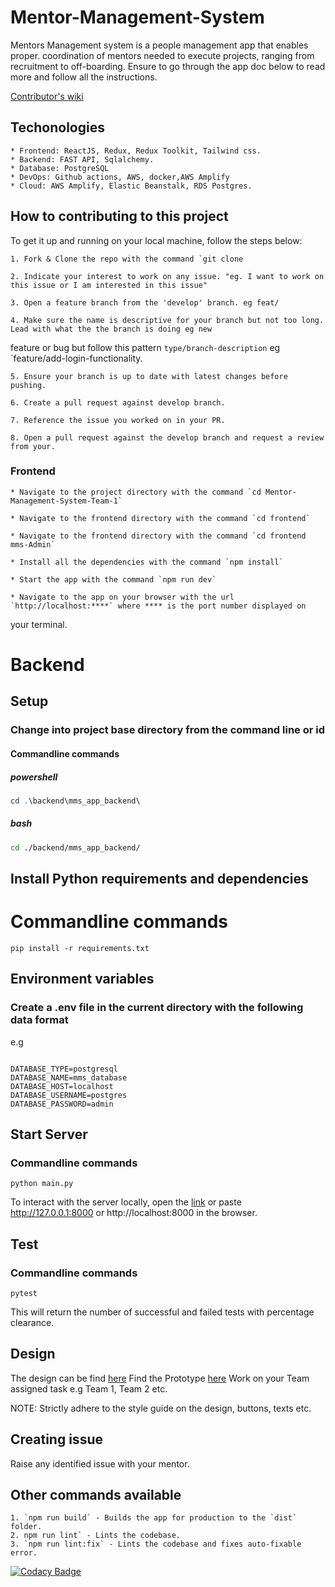 # Mentor-Management-System

Mentors Management system is a people management app that enables proper.
coordination of mentors needed to execute projects, ranging from recruitment to off-boarding. Ensure to go through the
app doc below to read more and follow all the instructions.

[Contributor's wiki](https://github.com/ALCOpenSource/Mentor-Management-System-Team-6/wiki)

## Techonologies

    * Frontend: ReactJS, Redux, Redux Toolkit, Tailwind css.
    * Backend: FAST API, Sqlalchemy.
    * Database: PostgreSQL
    * DevOps: Github actions, AWS, docker,AWS Amplify
    * Cloud: AWS Amplify, Elastic Beanstalk, RDS Postgres.

## How to contributing to this project

To get it up and running on your local machine, follow the steps below:

    1. Fork & Clone the repo with the command `git clone

    2. Indicate your interest to work on any issue. "eg. I want to work on this issue or I am interested in this issue"

    3. Open a feature branch from the 'develop' branch. eg feat/

    4. Make sure the name is descriptive for your branch but not too long. Lead with what the the branch is doing eg new
  feature or bug but follow this pattern `type/branch-description` eg `feature/add-login-functionality.

    5. Ensure your branch is up to date with latest changes before pushing.

    6. Create a pull request against develop branch.

    7. Reference the issue you worked on in your PR.

    8. Open a pull request against the develop branch and request a review from your.

### Frontend

    * Navigate to the project directory with the command `cd Mentor-Management-System-Team-1`

    * Navigate to the frontend directory with the command `cd frontend`

    * Navigate to the frontend directory with the command `cd frontend mms-Admin`

    * Install all the dependencies with the command `npm install`

    * Start the app with the command `npm run dev`

    * Navigate to the app on your browser with the url `http://localhost:****` where **** is the port number displayed on
  your terminal.

# Backend

## Setup

### Change into  project base directory from the command line or id

#### Commandline commands

##### powershell

```powershell
cd .\backend\mms_app_backend\
```

##### bash

```bash
cd ./backend/mms_app_backend/
```

## Install Python requirements and dependencies

# Commandline commands

```commandline
pip install -r requirements.txt
```

## Environment variables

### Create a .env file in the current directory with the following data format

e.g

```dotenv

DATABASE_TYPE=postgresql
DATABASE_NAME=mms_database
DATABASE_HOST=localhost
DATABASE_USERNAME=postgres
DATABASE_PASSWORD=admin

```

## Start Server

### Commandline commands

```commandline
python main.py
```

To interact with the server locally, open the [link](http://127.0.0.1:8000) or paste http://127.0.0.1:8000
or http://localhost:8000
in the browser.

## Test

### Commandline commands

```commandline
pytest 
```

This will return the number of successful and failed tests with percentage clearance.

## Design

The design can be
find [here](https://www.figma.com/file/JNZKj3lachPypSOMBOhC1e/MMS-ALC-0pen-Source-Project?node-id=6784%3A7593&t=dnwBBGHPZRxryUnJ-0)
Find the
Prototype [here](https://www.figma.com/proto/JNZKj3lachPypSOMBOhC1e/MMS-ALC-0pen-Source-Project?page-id=6782%3A4428&node-id=6784%3A6712&viewport=565%2C382%2C0.02&scaling=min-zoom&starting-point-node-id=6784%3A6712)
Work on your Team assigned task e.g Team 1, Team 2 etc.

NOTE: Strictly adhere to the style guide on the design, buttons, texts etc.

## Creating issue

Raise any identified issue with your mentor.

## Other commands available

    1. `npm run build` - Builds the app for production to the `dist` folder.
    2. npm run lint` - Lints the codebase.
    3. `npm run lint:fix` - Lints the codebase and fixes auto-fixable error.

[![Codacy Badge](https://app.codacy.com/project/badge/Grade/098d739ea9504dadabbcc4898eaff86e)](https://app.codacy.com/gh/ALCOpenSource/Mentor-Management-System-Team-1/dashboard?utm_source=gh&utm_medium=referral&utm_content=&utm_campaign=Badge_grade)
